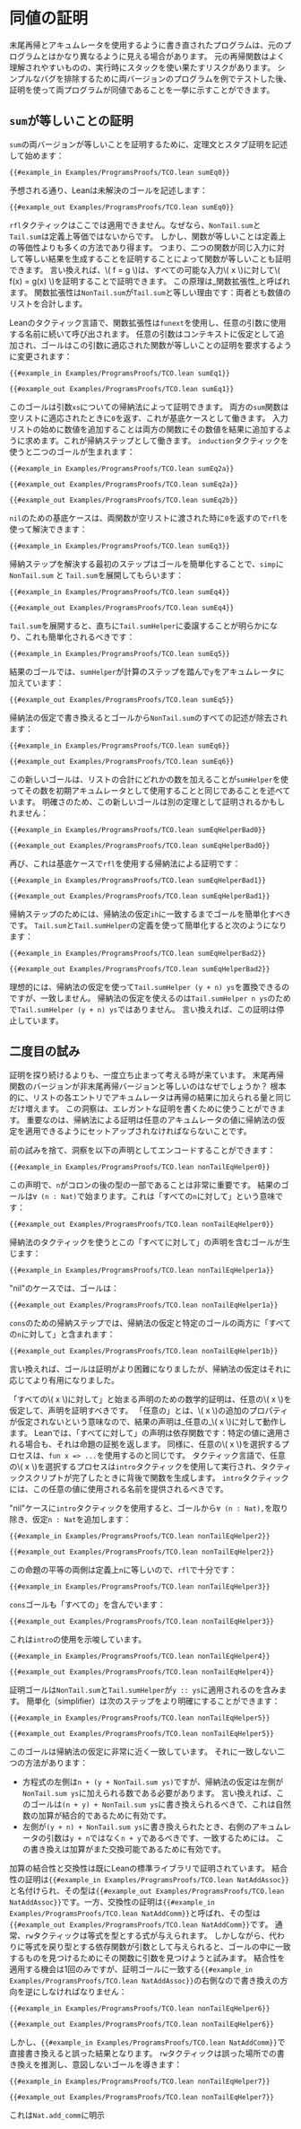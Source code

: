 # 同値の証明

末尾再帰とアキュムレータを使用するように書き直されたプログラムは、元のプログラムとはかなり異なるように見える場合があります。
元の再帰関数はよく理解されやすいものの、実行時にスタックを使い果たすリスクがあります。
シンプルなバグを排除するために両バージョンのプログラムを例でテストした後、証明を使って両プログラムが同値であることを一挙に示すことができます。

## `sum`が等しいことの証明

`sum`の両バージョンが等しいことを証明するために、定理文とスタブ証明を記述して始めます：
```leantac
{{#example_in Examples/ProgramsProofs/TCO.lean sumEq0}}
```
予想される通り、Leanは未解決のゴールを記述します：
```output error
{{#example_out Examples/ProgramsProofs/TCO.lean sumEq0}}
```

`rfl`タクティックはここでは適用できません。なぜなら、`NonTail.sum`と`Tail.sum`は定義上等価ではないからです。
しかし、関数が等しいことは定義上の等価性よりも多くの方法であり得ます。
つまり、二つの関数が同じ入力に対して等しい結果を生成することを証明することによって関数が等しいことも証明できます。
言い換えれば、\\( f = g \\)は、すべての可能な入力\\( x \\)に対して\\( f(x) = g(x) \\)を証明することで証明できます。
この原理は_関数拡張性_と呼ばれます。
関数拡張性は`NonTail.sum`が`Tail.sum`と等しい理由です：両者とも数値のリストを合計します。

Leanのタクティック言語で、関数拡張性は`funext`を使用し、任意の引数に使用する名前に続いて呼び出されます。
任意の引数はコンテキストに仮定として追加され、ゴールはこの引数に適応された関数が等しいことの証明を要求するように変更されます：
```leantac
{{#example_in Examples/ProgramsProofs/TCO.lean sumEq1}}
```
```output error
{{#example_out Examples/ProgramsProofs/TCO.lean sumEq1}}
```

このゴールは引数`xs`についての帰納法によって証明できます。
両方の`sum`関数は空リストに適応されたときに`0`を返す、これが基底ケースとして働きます。
入力リストの始めに数値を追加することは両方の関数にその数値を結果に追加するように求めます。これが帰納ステップとして働きます。
`induction`タクティックを使うと二つのゴールが生まれます：
```leantac
{{#example_in Examples/ProgramsProofs/TCO.lean sumEq2a}}
```
```output error
{{#example_out Examples/ProgramsProofs/TCO.lean sumEq2a}}
```
```output error
{{#example_out Examples/ProgramsProofs/TCO.lean sumEq2b}}
```

`nil`のための基底ケースは、両関数が空リストに渡された時に`0`を返すので`rfl`を使って解決できます：
```leantac
{{#example_in Examples/ProgramsProofs/TCO.lean sumEq3}}
```

帰納ステップを解決する最初のステップはゴールを簡単化することで、`simp`に`NonTail.sum` と `Tail.sum`を展開してもらいます：
```leantac
{{#example_in Examples/ProgramsProofs/TCO.lean sumEq4}}
```
```output error
{{#example_out Examples/ProgramsProofs/TCO.lean sumEq4}}
```
`Tail.sum`を展開すると、直ちに`Tail.sumHelper`に委譲することが明らかになり、これも簡単化されるべきです：
```leantac
{{#example_in Examples/ProgramsProofs/TCO.lean sumEq5}}
```
結果のゴールでは、`sumHelper`が計算のステップを踏んで`y`をアキュムレータに加えています：
```output error
{{#example_out Examples/ProgramsProofs/TCO.lean sumEq5}}
```
帰納法の仮定で書き換えるとゴールから`NonTail.sum`のすべての記述が除去されます：
```leantac
{{#example_in Examples/ProgramsProofs/TCO.lean sumEq6}}
```
```output error
{{#example_out Examples/ProgramsProofs/TCO.lean sumEq6}}
```
この新しいゴールは、リストの合計にどれかの数を加えることが`sumHelper`を使ってその数を初期アキュムレータとして使用することと同じであることを述べています。
明確さのため、この新しいゴールは別の定理として証明されるかもしれません：
```leantac
{{#example_in Examples/ProgramsProofs/TCO.lean sumEqHelperBad0}}
```
```output error
{{#example_out Examples/ProgramsProofs/TCO.lean sumEqHelperBad0}}
```
再び、これは基底ケースで`rfl`を使用する帰納法による証明です：
```leantac
{{#example_in Examples/ProgramsProofs/TCO.lean sumEqHelperBad1}}
```
```output error
{{#example_out Examples/ProgramsProofs/TCO.lean sumEqHelperBad1}}
```
帰納ステップのためには、帰納法の仮定`ih`に一致するまでゴールを簡単化すべきです。
`Tail.sum`と`Tail.sumHelper`の定義を使って簡単化すると次のようになります：
```leantac
{{#example_in Examples/ProgramsProofs/TCO.lean sumEqHelperBad2}}
```
```output error
{{#example_out Examples/ProgramsProofs/TCO.lean sumEqHelperBad2}}
```
理想的には、帰納法の仮定を使って`Tail.sumHelper (y + n) ys`を置換できるのですが、一致しません。
帰納法の仮定を使えるのは`Tail.sumHelper n ys`のためで`Tail.sumHelper (y + n) ys`ではありません。
言い換えれば、この証明は停止しています。

## 二度目の試み

証明を探り続けるよりも、一度立ち止まって考える時が来ています。
末尾再帰関数のバージョンが非末尾再帰バージョンと等しいのはなぜでしょうか？
根本的に、リストの各エントリでアキュムレータは再帰の結果に加えられる量と同じだけ増えます。
この洞察は、エレガントな証明を書くために使うことができます。
重要なのは、帰納法による証明は任意のアキュムレータの値に帰納法の仮定を適用できるようにセットアップされなければならないことです。

前の試みを捨て、洞察を以下の声明としてエンコードすることができます：
```leantac
{{#example_in Examples/ProgramsProofs/TCO.lean nonTailEqHelper0}}
```
この声明で、`n`がコロンの後の型の一部であることは非常に重要です。
結果のゴールは`∀ (n : Nat)`で始まります。これは「すべての`n`に対して」という意味です：
```output error
{{#example_out Examples/ProgramsProofs/TCO.lean nonTailEqHelper0}}
```
帰納法のタクティックを使うとこの「すべてに対して」の声明を含むゴールが生じます：
```leantac
{{#example_in Examples/ProgramsProofs/TCO.lean nonTailEqHelper1a}}
```
"nil"のケースでは、ゴールは：
```output error
{{#example_out Examples/ProgramsProofs/TCO.lean nonTailEqHelper1a}}
```
`cons`のための帰納ステップでは、帰納法の仮定と特定のゴールの両方に「すべての`n`に対して」と含まれます：
```output error
{{#example_out Examples/ProgramsProofs/TCO.lean nonTailEqHelper1b}}
```
言い換えれば、ゴールは証明がより困難になりましたが、帰納法の仮定はそれに応じてより有用になりました。

「すべての\\( x \\)に対して」と始まる声明のための数学的証明は、任意の\\( x \\)を仮定して、声明を証明すべきです。
「任意の」とは、\\( x \\)の追加のプロパティが仮定されないという意味なので、結果の声明は_任意の_\\( x \\)に対して動作します。
Leanでは、「すべてに対して」の声明は依存関数です：特定の値に適用される場合も、それは命題の証拠を返します。
同様に、任意の\\( x \\)を選択するプロセスは、`fun x => ...`を使用するのと同じです。
タクティック言語で、任意の\\( x \\)を選択するプロセスは`intro`タクティックを使用して実行され、タクティックスクリプトが完了したときに背後で関数を生成します。
`intro`タクティックには、この任意の値に使用される名前を提供されるべきです。

"nil"ケースに`intro`タクティックを使用すると、ゴールから`∀ (n : Nat),`を取り除き、仮定`n : Nat`を追加します：
```leantac
{{#example_in Examples/ProgramsProofs/TCO.lean nonTailEqHelper2}}
```
```output error
{{#example_out Examples/ProgramsProofs/TCO.lean nonTailEqHelper2}}
```
この命題の平等の両側は定義上`n`に等しいので、`rfl`で十分です：
```leantac
{{#example_in Examples/ProgramsProofs/TCO.lean nonTailEqHelper3}}
```
`cons`ゴールも「すべての」を含んでいます：
```output error
{{#example_out Examples/ProgramsProofs/TCO.lean nonTailEqHelper3}}
```
これは`intro`の使用を示唆しています。
```leantac
{{#example_in Examples/ProgramsProofs/TCO.lean nonTailEqHelper4}}
```
```output error
{{#example_out Examples/ProgramsProofs/TCO.lean nonTailEqHelper4}}
```
証明ゴールは`NonTail.sum`と`Tail.sumHelper`が`y :: ys`に適用されるのを含みます。
簡単化（simplifier）は次のステップをより明確にすることができます：
```leantac
{{#example_in Examples/ProgramsProofs/TCO.lean nonTailEqHelper5}}
```
```output error
{{#example_out Examples/ProgramsProofs/TCO.lean nonTailEqHelper5}}
```
このゴールは帰納法の仮定に非常に近く一致しています。
それに一致しない二つの方法があります：
 * 方程式の左側は`n + (y + NonTail.sum ys)`ですが、帰納法の仮定は左側が`NonTail.sum ys`に加えられる数である必要があります。
   言い換えれば、このゴールは`(n + y) + NonTail.sum ys`に書き換えられるべきで、これは自然数の加算が結合的であるために有効です。
 * 左側が`(y + n) + NonTail.sum ys`に書き換えられたとき、右側のアキュムレータの引数は`y + n`ではなく`n + y`であるべきです、一致するためには。
   この書き換えは加算がまた交換可能であるために有効です。

加算の結合性と交換性は既にLeanの標準ライブラリで証明されています。
結合性の証明は`{{#example_in Examples/ProgramsProofs/TCO.lean NatAddAssoc}}`と名付けられ、その型は`{{#example_out Examples/ProgramsProofs/TCO.lean NatAddAssoc}}`です。一方、交換性の証明は`{{#example_in Examples/ProgramsProofs/TCO.lean NatAddComm}}`と呼ばれ、その型は`{{#example_out Examples/ProgramsProofs/TCO.lean NatAddComm}}`です。
通常、`rw`タクティックは等式を型とする式が与えられます。
しかしながら、代わりに等式を戻り型とする依存関数が引数として与えられると、ゴールの中に一致するものを見つけるためにその関数に引数を見つけようと試みます。
結合性を適用する機会は1回のみですが、証明ゴールに一致する`{{#example_in Examples/ProgramsProofs/TCO.lean NatAddAssoc}}`の右側なので書き換えの方向を逆にしなければなりません：
```leantac
{{#example_in Examples/ProgramsProofs/TCO.lean nonTailEqHelper6}}
```
```output error
{{#example_out Examples/ProgramsProofs/TCO.lean nonTailEqHelper6}}
```
しかし、`{{#example_in Examples/ProgramsProofs/TCO.lean NatAddComm}}`で直接書き換えると誤った結果となります。
`rw`タクティックは誤った場所での書き換えを推測し、意図しないゴールを導きます：
```leantac
{{#example_in Examples/ProgramsProofs/TCO.lean nonTailEqHelper7}}
```
```output error
{{#example_out Examples/ProgramsProofs/TCO.lean nonTailEqHelper7}}
```
これは`Nat.add_comm`に明示